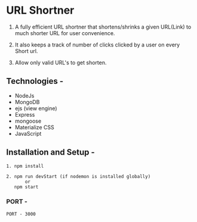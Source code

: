 # URL Shortner

1. A fully efficient URL shortner that shortens/shrinks a given URL(Link) to much shorter URL for user convenience.

2. It also keeps a track of number of clicks clicked by a user on every Short url.

3. Allow only valid URL's to get shorten.

## Technologies -

- NodeJs
- MongoDB
- ejs (view engine)
- Express
- mongoose
- Materialize CSS
- JavaScript

## Installation and Setup -

```
1. npm install

2. npm run devStart (if nodemon is installed globally)
       or
   npm start
```

### PORT -

`PORT - 3000`
